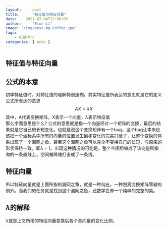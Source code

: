 ```yaml
---
layout:     post
title:      "特征值与特征向量"
date:    2021-07-04T12:00:00
author:     "Elon Li"
image: "/img/post-bg-coffee.jpg"
tags:
    - 机器学习
categories: [ note ]
---
```


## 特征值与特征向量
## 公式的本意

初学特征值时，对特征值的理解特别迷糊。其实特征值所表达的意思就是它的定义公式所表达的意思
$$
AX=\lambda X
$$
其中，A代表变换矩阵，X表示一个向量，$\lambda$表示特征值  
那么字面意思是什么?
公式的意思就是指一个向量经过一个矩阵的变换，最后的结果就是它自己的长短变化。也就是说这个变换矩阵有一个bug，这个bug让本来应该把一个坐标系中所有的向量的位置发生偏移变化的完美打破了，让整个变换的体系出现了一个漏网之鱼，甚至这个漏网之鱼可以完全不变换自己的长短，与原来的形状保持一致，即$\lambda$ = 1。出现这种情况的可能是，整个空间坍缩成了该向量所指向的一条直线上，空间被降维打击成了一条线。

## 特征向量
所以特征向量就是上面所指的漏网之鱼，就是一种纯在，一种脱离变换矩阵管辖的例外。而我们的任务就是找到这个漏网之鱼，还数学世界一个纯粹的完整的美。
## $\lambda$的解释
$\lambda$就是上文所指的特征向量变换后各个基向量的变化比例。





